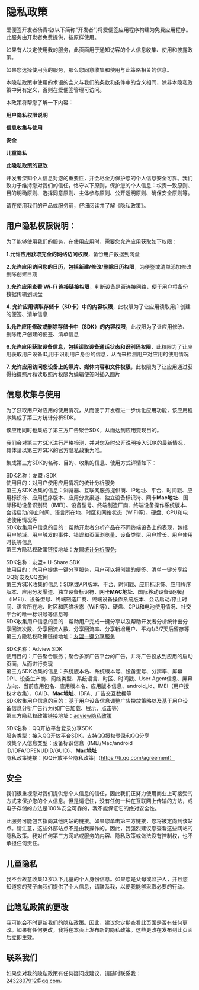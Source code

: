 # 隐私政策

爱便签开发者杨青松(以下简称"开发者")将爱便签应用程序构建为免费应用程序。此服务由开发者免费提供，按原样使用。  

如果有人决定使用我的服务，此页面用于通知访客的个人信息收集、使用和披露政策。  

如果您选择使用我的服务，那么您同意收集和使用与此策略相关的信息。  

本隐私政策中使用的术语的含义与我们的条款和条件中的含义相同，除非本隐私政策中另有定义，否则在爱便签管理可访问。  
  
      
本政策将帮您了解一下内容：  

**用户隐私权限说明**  

**信息收集与使用**  

**安全**  

**儿童隐私**  

**此隐私政策的更改**  
  
  
开发者深知个人信息对您的重要性，并会尽全力保护您的个人信息安全可靠。我们致力于维持您对我们的信任，恪守以下原则，保护您的个人信息：权责一致原则、目的明确原则、选择同意原则、主体参与原则、公开透明原则、确保安全原则等。  

请在使用我们的产品或服务前，仔细阅读并了解《隐私政策》。  
  
    
    
## 用户隐私权限说明：  
  
  
为了能够使用我们的服务，在使用应用时，需要您允许应用获取如下权限：  

**1.允许应用获取完全的网络访问权限**，备份用户数据到网盘  

**2.允许应用访问您的日历，包括新建/修改/删除日历权限**，为便签或清单添加修改删除创建日期  

**3.允许应用查看 Wi-Fi 连接链接权限**，判断设备是否连接网络，便于用户将备份数据传输到网盘  

**4. 允许应用读取存储卡（SD卡）中的内容权限**，此权限为了让应用读取用户创建的便签、清单信息  

**5.允许应用修改或删除存储卡中（SDK）的内容权限**，此权限为了让应用修改、删除用户创建的便签、清单信息  

**6.允许应用获取设备信息，包括读取设备通话状态和识别码权限**，此权限为了让应用获取用户设备ID,用于识别用户身份的信息，从而来检测用户对应用的使用情况  

**7. 允许应用访问您设备上的照片、媒体内容和文件权限**，此权限为了让应用通过获得拍摄照片和读取照片权限为编辑便签时插入图片  
  
    
    
## 信息收集与使用  
  
    
    
为了获取用户对应用的使用情况，从而便于开发者进一步优化应用功能，该应用程序集成了第三方统计分析SDK。  

该应用同时也集成了第三方广告聚合SDK，从而达到应用变现目的。  

我们会对第三方SDK进行严格检测，并对您及时公开说明接入SDK的最新情况，具体请以第三方SDK的官方隐私政策为准。  

集成第三方SDK的名称、目的、收集的信息、使用方式详情如下：  
  
    
    
SDK名称：友盟+SDK   
使用目的：对用户使用应用情况的统计分析服务  
第三方SDK收集的信息：浏览器、互联网服务提供商、IP地址、平台、时间戳、应用标识符、应用程序版本、应用分发渠道、独立设备标识符、网卡**Mac地址**、国际移动设备识别码（IMEI）、设备型号、终端制造厂商、终端设备操作系统版本、会话启动/停止时间、语言所在地、时区和网络状态（WiFi等）、硬盘、CPU和电池使用情况等  
SDK收集用户信息的目的：帮助开发者分析产品在不同终端设备上的表现，包括用户地域、用户触发的事件、错误和页面浏览量、设备类型、用户增长、用户使用时长等信息  
第三方隐私权政策链接地址：[友盟统计分析服务](https://www.umeng.com/policy);  
  
    
SDK名称：友盟+ U-Share SDK  
使用目的：向用户提供一键分享服务，用户可以将创建的便签、清单一键分享给QQ好友及QQ空间  
第三方SDK收集的信息：SDK或API版本、平台、时间戳、应用标识符、应用程序版本、应用分发渠道、独立设备标识符、网卡**MAC地址**、国际移动设备识别码（IMEI）、设备型号、终端制造厂商、终端设备操作系统版本、会话启动/停止时间、语言所在地、时区和网络状态（WiFi等）、硬盘、CPU和电池使用情况、社交平台的唯一标识号等信息等  
SDK收集用户信息的目的：帮助用户完成一键分享以及帮助开发者分析统计出分享回流次数、分享回流人数、分享回流率、分享新增用户、平均1/3/7天后留存等  
第三方隐私权政策链接地址：[友盟一键分享服务](https://www.umeng.com/policy)  
  
    
SDK名称：Adview SDK  
使用目的：广告聚合服务；聚合多家广告平台的广告，并将广告投放到应用的启动页面，从而进行变现  
第三方SDK收集的信息：系统版本名、系统版本号、设备型号、分辨率、屏幕DPI、设备生产商、网络类型、系统语言、时区、时间戳、User Agent信息、屏幕方向;、当前应用包名、应用版本名、应用版本信息、android_id、IMEI（用户授权才收集）、OAID、**Mac地址**、IDFA、广告交互数据等  
SDK收集用户信息的目的：基于用户设备信息调整广告投放策略以及基于用户设备信息分析广告行为(如广告加载、展示、点击等）  
第三方隐私权政策链接地址：[adview隐私政策](http://adview.cn/about/company)  
  
    
SDK名称：QQ开放平台登录分享SDK  
服务类型：接入QQ开放平台SDK，支持QQ授权登录和QQ分享  
收集个人信息类型：设备标识信息（IMEI/Mac/android ID/IDFA/OPENUDID/GUID）、**Mac地址**  
隐私政策链接：[QQ开放平台隐私政策]（https://ti.qq.com/agreement）  
  
    
    

## 安全

我们很重视您对我们提供您个人信息的信任，因此我们正努力使用商业上可接受的方式来保护您的个人信息。但是请记住，没有任何一种在互联网上传输的方法，或电子存储的方法是100%安全可靠的，我不能保证它的绝对安全性。  

此服务可能包含指向其他网站的链接。如果您单击第三方链接，您将被定向到该站点。请注意，这些外部站点不是由我操作的。因此，我强烈建议您查看这些网站的隐私政策。我对任何第三方网站或服务的内容、隐私政策或做法没有控制权，也不承担任何责任。  
  
    
    

## 儿童隐私

我不会故意收集13岁以下儿童的个人身份信息。如果您是父母或监护人，并且您知道您的孩子向我们提供了个人信息，请联系我，以便我能够采取必要的行动。  
  
    
    

## 此隐私政策的更改

我可能会不时更新我们的隐私政策。因此，建议您定期查看此页面是否有任何更改。如果有任何更改，我将在本页上发布新的隐私政策。这些更改在发布到此页面后立即生效。  
  
    
    

## 联系我们

如果您对我的隐私政策有任何疑问或建议，请随时联系我：2432807912@qq.com。
